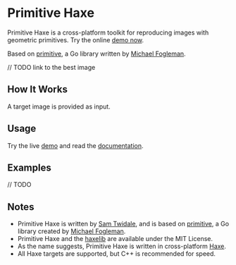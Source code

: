# Primitive Haxe

Primitive Haxe is a cross-platform toolkit for reproducing images with geometric primitives. Try the online [demo now](TODO).

Based on [primitive](https://github.com/fogleman/primitive), a Go library written by [Michael Fogleman](https://github.com/fogleman).

// TODO link to the best image

## How It Works

A target image is provided as input.

## Usage

Try the live [demo](TODO) and read the [documentation](TODO).

## Examples

// TODO

## Notes
* Primitive Haxe is written by [Sam Twidale](https://twitter.com/Sam_Twidale), and is based on [primitive](https://github.com/fogleman/primitive), a Go library created by [Michael Fogleman](https://github.com/fogleman).
* Primitive Haxe and the [haxelib](https://lib.haxe.org/p/primitive-haxe) are available under the MIT License.
* As the name suggests, Primitive Haxe is written in cross-platform [Haxe](http://haxe.org/).
* All Haxe targets are supported, but C++ is recommended for speed.